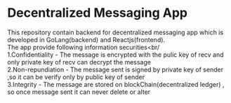 # Decentralized Messaging App
This repository contain backend for decentralized messaging app which is developed in GoLang(backend) and Reactjs(frontend).<br/>
The app provide following information securities<br/<br/>
1.Confidentiality - The message is encrypted with the pulic key of recv and only private key of recv can decrypt the message<br/>
2.Non-repundiation -  The message sent is signed by private key of sender ,so it can be verify only by public key of sender<br/>
3.Integrity - The message are stored on blockChain(decentralized ledger) , so once message sent it can never delete or alter<br/>
